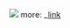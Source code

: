 ![](https://github.com/nu11secur1ty/Linux_Deployment_Administration_Hacks-Programing/blob/master/SPEC_COMMANDS/SED/wall/Screenshot%20from%202019-02-25%2013-00-13.png)
more: _[link](https://www.gnu.org/software/sed/manual/sed.html")
